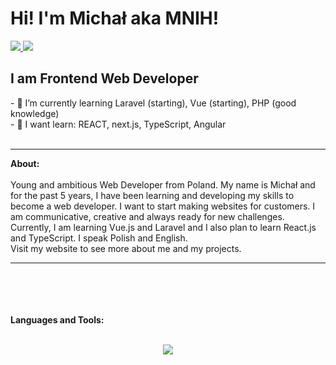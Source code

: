 <h1>Hi! I'm Michał aka MNIH!</h1>
<a href="mailto:contact.mnih@gmail.com">
<img src="https://img.shields.io/badge/Gmail-D14836?style=for-the-badge&logo=gmail&logoColor=white">
</a>
<a href="https://www.linkedin.com/in/micha%C5%82-faber-b7894b276/">
    <img src="https://img.shields.io/badge/LinkedIn-0077B5?style=for-the-badge&logo=linkedin&logoColor=white">
</a>
<h2>I am Frontend Web Developer</h2>
- 🌱 I’m currently learning Laravel (starting), Vue (starting), PHP (good knowledge) <br>
- 🌱 I want learn: REACT, next.js, TypeScript, Angular
<br><br>
<hr>
<b> About: </b>
<br><br>
Young and ambitious Web Developer from Poland. My name is Michał and for the past 5 years, I have been learning and developing my skills to become a web developer. I want to start making websites for customers. I am communicative, creative and always ready for new challenges. Currently, I am learning Vue.js and Laravel and I also plan to learn React.js and TypeScript. I speak Polish and English.
<br>
Visit my website to see more about me and my projects.
<br>
<hr>
<br><br><br><br>
<b>Languages and Tools:</b>
<br><br>
<p align="center">
    <img src="https://skillicons.dev/icons?i=git,github,php,sass,vscode,vue,js,html,bootstrap,css,mysql,laravel,figma" />
</p>
